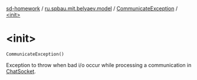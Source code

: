 [sd-homework](../../index.md) / [ru.spbau.mit.belyaev.model](../index.md) / [CommunicateException](index.md) / [&lt;init&gt;](.)

# &lt;init&gt;

`CommunicateException()`

Exception to throw when bad i/o occur while processing a communication in [ChatSocket](../-chat-socket/index.md).

